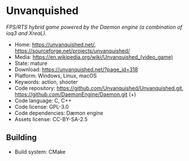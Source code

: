 # Unvanquished

_FPS/RTS hybrid game powered by the Daemon engine (a combination of ioq3 and XreaL)._

- Home: https://unvanquished.net/, https://sourceforge.net/projects/unvanquished/
- Media: https://en.wikipedia.org/wiki/Unvanquished_(video_game)
- State: mature 
- Download: https://unvanquished.net/?page_id=318
- Platform: Windows, Linux, macOS
- Keywords: action, shooter
- Code repository: https://github.com/Unvanquished/Unvanquished.git, https://github.com/DaemonEngine/Daemon.git (+)
- Code language: C, C++
- Code license: GPL-3.0
- Code dependencies: Dæmon engine
- Assets license: CC-BY-SA-2.5

## Building

- Build system: CMake

